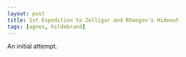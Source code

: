 ```yaml
---
layout: post
title: 1st Expedition to Zelligar and Rhaegon's Hideout
tags: [agnes, hildebrand]
---
```


An initial attempt.
